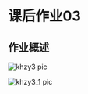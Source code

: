 # 课后作业03

## 作业概述

![khzy3 pic](https://github.com/JayKay7812/Database-Theory/blob/master/课后作业03/khzy03.png)

![khzy3_1 pic](https://github.com/JayKay7812/Database-Theory/blob/master/课后作业03/khzy03_1.png)
